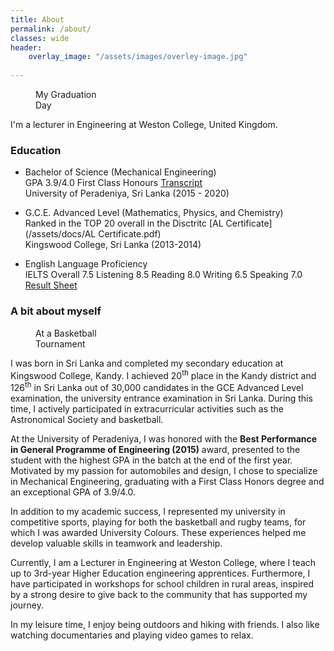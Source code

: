 ```yaml
---
title: About
permalink: /about/
classes: wide
header:
    overlay_image: "/assets/images/overley-image.jpg"
    
---
```



<figure style="width: 25%" class="align-right">
  <img src="{{ site.url }}{{ site.baseurl }}/assets/images/finalday.png" alt="">
  <figcaption>  My Graduation Day</figcaption>
</figure> 
I'm a lecturer in Engineering at Weston College, United Kingdom. 



### Education


-   Bachelor of Science (Mechanical Engineering) <br />
	GPA 3.9/4.0 First Class Honours [Transcript](/assets/docs/Transcript.pdf) <br />
    University of Peradeniya, Sri Lanka (2015 - 2020)
	
-	G.C.E. Advanced Level (Mathematics, Physics, and Chemistry)	<br />
	Ranked in the TOP 20 overall in the Disctritc	[AL Certificate](/assets/docs/AL Certificate.pdf)<br />
	Kingswood College, Sri Lanka (2013-2014)

-	English Language Proficiency <br />
	IELTS Overall  7.5 Listening  8.5 Reading  8.0 Writing  6.5 Speaking  7.0 <br />
	[Result Sheet](/assets/docs/ielts.pdf)
	

### A bit about myself 

<figure style="width: 25%" class="align-right">
  <img src="{{ site.url }}{{ site.baseurl }}/assets/images/seminar.png" alt="">
  <figcaption>At a Basketball Tournament</figcaption>
</figure> 

I was born in Sri Lanka and completed my secondary education at Kingswood College, Kandy. I achieved  20<sup>th</sup> place in the Kandy district and 126<sup>th</sup> in Sri Lanka out of 30,000 candidates in the GCE Advanced Level examination, the university entrance examination in Sri Lanka. During this time, I actively participated in extracurricular activities such as the Astronomical Society and basketball.

At the University of Peradeniya, I was honored with the <b>Best Performance in General Programme of Engineering (2015)</b> award, presented to the student with the highest GPA in the batch at the end of the first year. Motivated by my passion for automobiles and design, I chose to specialize in Mechanical Engineering, graduating with a First Class Honors degree and an exceptional GPA of 3.9/4.0.

In addition to my academic success, I represented my university in competitive sports, playing for both the basketball and rugby teams, for which I was awarded University Colours. These experiences helped me develop valuable skills in teamwork and leadership.

Currently, I am a Lecturer in Engineering at Weston College, where I teach up to 3rd-year Higher Education engineering apprentices. Furthermore, I have participated in workshops for school children in rural areas, inspired by a strong desire to give back to the community that has supported my journey.


In my leisure time, I enjoy being outdoors and hiking with friends. I also like watching documentaries and playing video games to relax.
